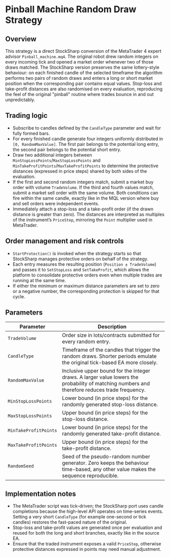 # Pinball Machine Random Draw Strategy

## Overview
This strategy is a direct StockSharp conversion of the MetaTrader 4 expert advisor `Pinball_machine.mq4`. The original robot drew
random integers on every incoming tick and opened a market order whenever two of those draws matched. The StockSharp version
preserves the same lottery-style behaviour: on each finished candle of the selected timeframe the algorithm performs two pairs of
random draws and enters a long or short market position when the corresponding pair contains equal values. Stop-loss and take-profit
distances are also randomised on every evaluation, reproducing the feel of the original "pinball" routine where trades bounce in and
out unpredictably.

## Trading logic
- Subscribe to candles defined by the `CandleType` parameter and wait for fully formed bars.
- For every finished candle generate four integers uniformly distributed in `[0, RandomMaxValue]`. The first pair belongs to the
  potential long entry, the second pair belongs to the potential short entry.
- Draw two additional integers between `MinStopLossPoints`/`MaxStopLossPoints` and `MinTakeProfitPoints`/`MaxTakeProfitPoints` to
  determine the protective distances (expressed in price steps) shared by both sides of the evaluation.
- If the first and second random integers match, submit a market buy order with volume `TradeVolume`. If the third and fourth
  values match, submit a market sell order with the same volume. Both conditions can fire within the same candle, exactly like in
  the MQL version where buy and sell orders were independent events.
- Immediately attach a stop-loss and a take-profit order (if the drawn distance is greater than zero). The distances are interpreted
  as multiples of the instrument’s `PriceStep`, mirroring the `Point` multiplier used in MetaTrader.

## Order management and risk controls
- `StartProtection()` is invoked when the strategy starts so that StockSharp manages protective orders on behalf of the strategy.
- Each entry measures the resulting position (`Position ± TradeVolume`) and passes it to `SetStopLoss` and `SetTakeProfit`, which
  allows the platform to consolidate protective orders even when multiple trades are running at the same time.
- If either the minimum or maximum distance parameters are set to zero or a negative number, the corresponding protection is
  skipped for that cycle.

## Parameters
| Parameter | Description |
|-----------|-------------|
| `TradeVolume` | Order size in lots/contracts submitted for every random entry. |
| `CandleType` | Timeframe of the candles that trigger the random draws. Shorter periods emulate the original tick-based EA more closely. |
| `RandomMaxValue` | Inclusive upper bound for the integer draws. A larger value lowers the probability of matching numbers and therefore reduces trade frequency. |
| `MinStopLossPoints` | Lower bound (in price steps) for the randomly generated stop-loss distance. |
| `MaxStopLossPoints` | Upper bound (in price steps) for the stop-loss distance. |
| `MinTakeProfitPoints` | Lower bound (in price steps) for the randomly generated take-profit distance. |
| `MaxTakeProfitPoints` | Upper bound (in price steps) for the take-profit distance. |
| `RandomSeed` | Seed of the pseudo-random number generator. Zero keeps the behaviour time-based, any other value makes the sequence reproducible. |

## Implementation notes
- The MetaTrader script was tick-driven; the StockSharp port uses candle completions because the high-level API operates on time-series events. Setting a very short `CandleType` (for example one-second or tick candles) restores the fast-paced nature of the original.
- Stop-loss and take-profit values are generated once per evaluation and reused for both the long and short branches, exactly like in the source EA.
- Ensure that the traded instrument exposes a valid `PriceStep`, otherwise protective distances expressed in points may need manual adjustment.
